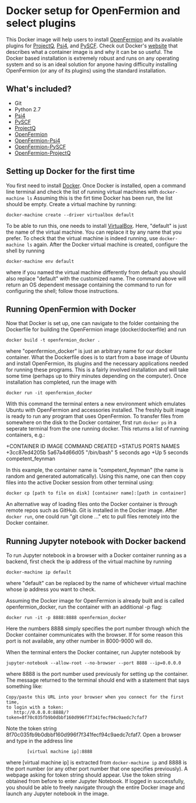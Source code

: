 # Docker setup for OpenFermion and select plugins

This Docker image will help users to install [OpenFermion](https://github.com/quantumlib/OpenFermion) and its available plugins for [ProjectQ](https://github.com/ProjectQ-Framework/ProjectQ), [Psi4](https://github.com/quantumlib/OpenFermion-Psi4), and [PySCF](https://github.com/quantumlib/OpenFermion-PySCF).
Check out Docker's [website](https://www.docker.com/what-container) that describes what a container image is and why it can be so useful.
The Docker based installation is extremely robust and runs on any operating
system and so is an ideal solution for anyone having difficulty installing
OpenFermion (or any of its plugins) using the standard installation.


## What's included?

- Git
- Python 2.7
- [Psi4](http://www.psicode.org)
- [PySCF](https://github.com/sunqm/pyscf)
- [ProjectQ](https://projectq.ch)
- [OpenFermion](https://github.com/quantumlib/OpenFermion)
- [OpenFermion-Psi4](https://github.com/quantumlib/OpenFermion-Psi4)
- [OpenFermion-PySCF](https://github.com/quantumlib/OpenFermion-PySCF)
- [OpenFermion-ProjectQ](https://github.com/quantumlib/OpenFermion-ProjectQ)


## Setting up Docker for the first time

You first need to install [Docker](https://www.docker.com/).
Once Docker is installed, open a command line terminal and check the list
of running virtual machines with `docker-machine ls`
Assuming this is the firt time Docker has been run, the list should be empty.
Create a virtual machine by running:
```
docker-machine create --driver virtualbox default
```

To be able to run this, one needs to install
[VirtualBox](https://www.virtualbox.org/wiki/Downloads).
Here, "default" is just the name of the virtual machine. You can replace it by
any name that you prefer. To check that the virtual machine is indeed running,
use `docker-machine ls` again.
After the Docker virtual machine is created, configure the shell by running

```
docker-machine env default
```

where if you named the virtual machine differently from default you should also
replace "default" with the customized name. The command above will return an OS
dependent message containing the command to run for configuring the shell;
follow those instructions.


## Running OpenFermion with Docker

Now that Docker is set up, one can navigate to the folder containing the
Dockerfile for building the OpenFermion image (docker/dockerfile) and run

```
docker build -t openfermion_docker .
```

where "openfermion_docker" is just an arbitrary name for our docker container.
What the Dockerfile does is to start from a base image of Ubuntu and install
OpenFermion, its plugins and the necessary applications needed for running these
programs. This is a fairly involved installation and will take some time
(perhaps up to thiry minutes depending on the computer). Once installation has
completed, run the image with

```
docker run -it openfermion_docker
```

With this command the terminal enters a new environment which emulates Ubuntu with
OpenFermion and accessories installed. The freshly built image is ready to run any program that uses
OpenFermion. To transfer files from somewhere on the disk to the Docker
container, first run `docker ps` in a seperate terminal from the one running
docker. This returns a list of running containers, e.g.:

+CONTAINER ID        IMAGE               COMMAND             CREATED
+STATUS              PORTS               NAMES
+3cc87ed4205b        5a67a4d66d05        "/bin/bash"         5 seconds ago
+Up 5 seconds                            competent_feynman

In this example, the container name is "competent_feynman" (the name is
random and generated automatically). Using this name, one can then copy
files into the active Docker session from other terminal using:

```
docker cp [path to file on disk] [container name]:[path in container]
```

An alternative way of loading files onto the Docker container is through
remote repos such as GitHub. Git is installed in the Docker image.
After `docker run`, one could run "git clone ..." etc to pull files
remotely into the Docker container.


## Running Jupyter notebook with Docker backend

To run Jupyter notebook in a browser with a Docker container running as a
backend, first check the ip address of the virtual machine by running

```
docker-machine ip default
```

where "default" can be replaced by the name of whichever virtual machine whose
ip address you want to check.

Assuming the Docker image for OpenFermion is already built and is called
openfermion_docker, run the container with an additional -p flag:


```
docker run -it -p 8888:8888 openfermion_docker
```

Here the numbers 8888 simply specifies the port number through which the Docker
container communicates with the browser. If for some reason this port is not
available, any other number in 8000-9000 will do.

When the terminal enters the Docker container, run Jupyter notebook by

```
jupyter-notebook --allow-root --no-browser --port 8888 --ip=0.0.0.0
```

where 8888 is the port number used previously for setting up the container.
The message returned to the terminal should end with a statement that says
something like:
```
Copy/paste this URL into your browser when you connect for the first time,
to login with a token:
   http://0.0.0.0:8888/?token=8f70c035fb9b0dbbf160d996f7f341fecf94c9aedc7cfaf7
```

Note the token string 8f70c035fb9b0dbbf160d996f7f341fecf94c9aedc7cfaf7.
Open a browser and type in the address line

```
        [virtual machine ip]:8888
```

where [virtual machine ip] is extracted from `docker-machine ip` and 8888 is the port
number (or any other port number that one specifies previously). A webpage
asking for token string should appear. Use the token string obtained from before to
enter Jupyter Notebook. If logged in successfully, you should be able to freely
navigate through the entire Docker image and launch any Jupyter notebook in the image.
